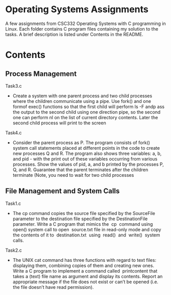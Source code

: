 # Operating Systems Assignments
A few assignments from CSC332 Operating Systems with C programming in Linux. Each folder contains C program files containing my solution to the tasks. A brief description is listed under Contents in the README.

# Contents

## Process Management

Task3.c
- Create a system with one parent process and two child processes where the children communicate using a pipe. Use fork() and one formof exec() functions so that the first child will perform ls -F andp ass the output to the second child using one direction pipe, so the second one can perform nl on the list of current directory contents. Later the second child process will print to the screen

Task4.c
- Consider the parent process as P. The program consists of fork() system call statements placed at different points in the code to create new processes Q and R. The program also shows three variables: a, b, and pid - with the print out of these variables occurring from various processes. Show the values of pid, a, and b printed by the processes P, Q, and R. Guarantee that the parent terminates after the children terminate (Note, you need to wait for two child processes

## File Management and System Calls

Task1.c
- The ​cp command copies the source file specified by the SourceFile parameter to the destination file specified by the DestinationFile parameter. Write a C program that mimics the ​ cp ​ command using ​ open() ​ system call to open ​ source.txt ​file in read-only mode and copy the contents of it to ​ destination.txt ​ using ​ read() ​ and ​ write() ​ system calls.

Task2.c
- The UNIX ​cat command has three functions with regard to text files: displaying them, combining copies
of them and creating new ones. Write a C program to implement a command called ​ printcontent t​hat takes a (text) file name as argument and display its contents. Report an appropriate message if the file does not exist or can’t
be opened (i.e. the file doesn’t have read permission). 






